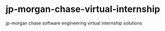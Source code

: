 # jp-morgan-chase-virtual-internship
jp-morgan chase software engineering virtual internship solutions
